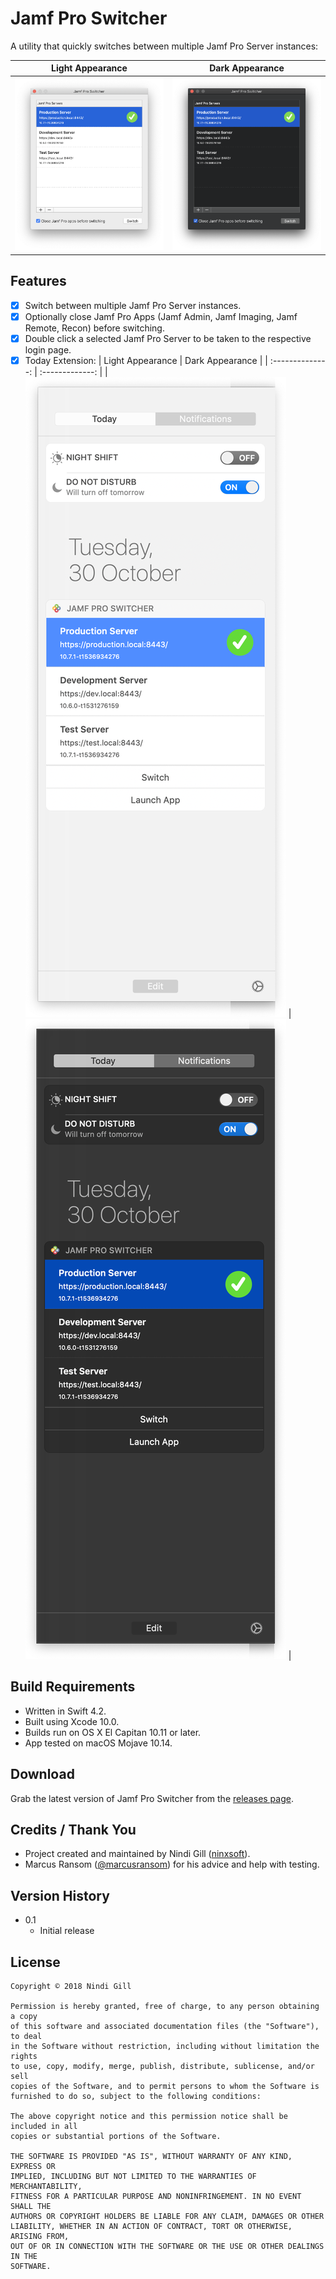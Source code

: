 # Jamf Pro Switcher
A utility that quickly switches between multiple Jamf Pro Server instances:

| Light Appearance | Dark Appearance |
| :--------------: | :-------------: |
| ![Jamf Pro Switcher - Light Appearance](Readme%20Resources/Jamf%20Pro%20Switcher%20-%20Light%20Appearance.png) | ![Jamf Pro Switcher - Dark Appearance](Readme%20Resources/Jamf%20Pro%20Switcher%20-%20Dark%20Appearance.png) |

## Features
*   [x] Switch between multiple Jamf Pro Server instances.
*   [x] Optionally close Jamf Pro Apps (Jamf Admin, Jamf Imaging, Jamf Remote, Recon) before switching.
*   [x] Double click a selected Jamf Pro Server to be taken to the respective login page.
*   [x] Today Extension:
    | Light Appearance | Dark Appearance |
    | :--------------: | :-------------: |
    | ![Today Extension - Light Appearance](Readme%20Resources/Today%20Extension%20-%20Light%20Appearance.png) | ![Today Extension - Dark Appearance](Readme%20Resources/Today%20Extension%20-%20Dark%20Appearance.png) |

## Build Requirements
*   Written in Swift 4.2.
*   Built using Xcode 10.0.
*   Builds run on OS X El Capitan 10.11 or later.
*   App tested on macOS Mojave 10.14.

## Download
Grab the latest version of Jamf Pro Switcher from the [releases page](https://github.com/ninxsoft/JamfProSwitcher/releases).

## Credits / Thank You
*   Project created and maintained by Nindi Gill ([ninxsoft](https://github.com/ninxsoft)).
*   Marcus Ransom ([@marcusransom](https://twitter.com/marcusransom)) for his advice and help with testing.

## Version History
*   0.1
    *   Initial release

## License
    Copyright © 2018 Nindi Gill

    Permission is hereby granted, free of charge, to any person obtaining a copy
    of this software and associated documentation files (the "Software"), to deal
    in the Software without restriction, including without limitation the rights
    to use, copy, modify, merge, publish, distribute, sublicense, and/or sell
    copies of the Software, and to permit persons to whom the Software is
    furnished to do so, subject to the following conditions:

    The above copyright notice and this permission notice shall be included in all
    copies or substantial portions of the Software.

    THE SOFTWARE IS PROVIDED "AS IS", WITHOUT WARRANTY OF ANY KIND, EXPRESS OR
    IMPLIED, INCLUDING BUT NOT LIMITED TO THE WARRANTIES OF MERCHANTABILITY,
    FITNESS FOR A PARTICULAR PURPOSE AND NONINFRINGEMENT. IN NO EVENT SHALL THE
    AUTHORS OR COPYRIGHT HOLDERS BE LIABLE FOR ANY CLAIM, DAMAGES OR OTHER
    LIABILITY, WHETHER IN AN ACTION OF CONTRACT, TORT OR OTHERWISE, ARISING FROM,
    OUT OF OR IN CONNECTION WITH THE SOFTWARE OR THE USE OR OTHER DEALINGS IN THE
    SOFTWARE.
